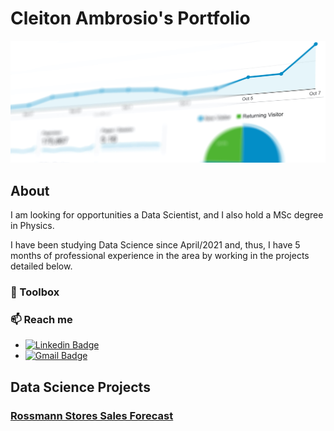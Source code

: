 # Cleiton Ambrosio's Portfolio

<!--
**CleitonAmbrosio/CleitonAmbrosio** is a ✨ _special_ ✨ repository because its `README.md` (this file) appears on your GitHub profile.

Here are some ideas to get you started:

- 🔭 I’m currently working on ...
- 🌱 I’m currently learning ...
- 👯 I’m looking to collaborate on ...
- 🤔 I’m looking for help with ...
- 💬 Ask me about ...
- 📫 How to reach me: ...
- 😄 Pronouns: ...
- ⚡ Fun fact: ...
-->

![](cover.jpg)

## About

I am looking for opportunities a Data Scientist, and I also hold a MSc degree in Physics. 

I have been studying Data Science since April/2021 and, thus, I have 5 months of professional experience in the area by working in the projects detailed below.

### :toolbox: Toolbox

<!--
I have mastery of all stages of developing a business solution using the concepts and tools of Data Science, from understanding the business to publishing the model in production using Clouds.

I have already developed solutions for important business problems such as detecting fraud in transactions, classifying diseases early, identifying customers in churn and prioritizing customers for cross-selling.

The details of each solution are described in the projects below.

**Analytical Tools:**

**Data Collection and Storage:** SQL

**Data Processing and Analysis:** Python

**Development:** Git, Linux

**Data Vizualization:** Power BI

**Machine Learning Modeling:** Regression 

**Machine Learning Deployment:** Heroku 

-->

### 📫 Reach me
* [![Linkedin Badge](https://img.shields.io/badge/-LinkedIn-blue?style=flat&logo=LinkedIn&logoColor=white)](https://www.linkedin.com/in/cleiton-o-ambrosio/)
* [![Gmail Badge](https://img.shields.io/badge/-Gmail-c14438?style=flat-square&logo=Gmail&logoColor=white&link=mailto:cleiton.o.ambrosio@gmail.com)](mailto:cleiton.o.ambrosio@gmail.com)


## Data Science Projects

### [Rossmann Stores Sales Forecast]( https://github.com/CleitonAmbrosio/Rossmann-Store-Sales-Forecast )

<!--

Building a Machine Learning Model to detect cardiovascular disease in early stages leverage the diagnostic precision made by health professionals.  
In this project, I developed a Machine Learning model able to detect disease in early stages with **65% accuracy** over 70k patience.
The performance of this model would increase **revenue of U$81.2 millions** according to the company's business model described in the problem definition.

-->
